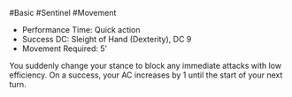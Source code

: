 #Basic #Sentinel #Movement 
 
- Performance Time: Quick action
- Success DC: Sleight of Hand (Dexterity), DC 9
- Movement Required: 5'
 
You suddenly change your stance to block any immediate attacks with low efficiency. On a success, your AC increases by 1 until the start of your next turn. 